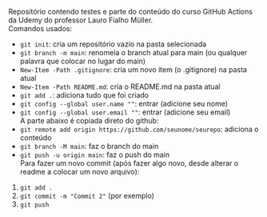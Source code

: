 Repositório contendo testes e parte do conteúdo do curso GitHub Actions da Udemy do professor Lauro Fialho Müller.  
Comandos usados:  
- ```git init```: cria um repositório vazio na pasta selecionada  
- ```git branch -m main```: renomeia o branch atual para main (ou qualquer palavra que colocar no lugar do main)  
- ```New-Item -Path .gitignore```: cria um novo item (o .gitignore) na pasta atual  
- ```New-Item -Path README.md```: cria o README.md na pasta atual  
- ```git add .```: adiciona tudo que foi criado  
- ```git config --global user.name ""```: entrar (adicione seu nome)  
- ```git config --global user.email ""```: entrar (adicione seu email)  
A parte abaixo é copiada direto do github:  
- ```git remote add origin https://github.com/seunome/seurepo```: adiciona o conteúdo  
- ```git branch -M main```: faz o branch do main  
- ```git push -u origin main```: faz o push do main  
Para fazer um novo commit (após fazer algo novo, desde alterar o readme a colocar um novo arquivo):  
1. ```git add .```  
2. ```git commit -m "Commit 2"``` (por exemplo)  
3. ```git push```  
